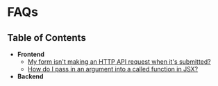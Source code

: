 # FAQs

## Table of Contents

* **Frontend**
  * [My form isn't making an HTTP API request when it's submitted?](https://hack4impact.gitbook.io/wiki/faqs/frontend-faq#my-form-isnt-making-an-http-api-request-when-its-submitted)
  * [How do I pass in an argument into a called function in JSX?](https://hack4impact.gitbook.io/wiki/faqs/frontend-faq#how-do-i-pass-in-an-argument-into-a-called-function-in-jsx)
* **Backend**



